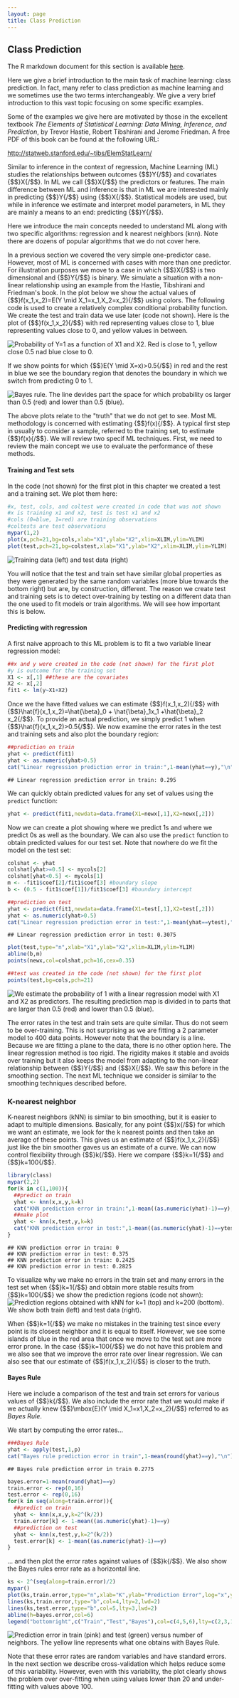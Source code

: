 ```yaml
---
layout: page
title: Class Prediction
---
```



## Class Prediction

The R markdown document for this section is available [here](https://github.com/genomicsclass/labs/tree/master/ml/machine_learning.Rmd).

Here we give a brief introduction to the main task of machine learning:
class prediction. In fact, many refer to class prediction as machine
learning and we sometimes use the two terms interchangeably. We give a very brief introduction to this vast topic focusing on some specific examples.

Some of the examples we give here are motivated by those in the excellent
textbook *The Elements of Statistical Learning: Data Mining, Inference, and
Prediction*, by Trevor Hastie, Robert Tibshirani and Jerome Friedman. A
free PDF of this book can be found at the following URL: 

<http://statweb.stanford.edu/~tibs/ElemStatLearn/>

Similar to inference in the context of regression, Machine Learning (ML) studies the relationships between outcomes {$$}Y{/$$} and covariates {$$}X{/$$}. In ML we call {$$}X{/$$} the predictors or features. The main difference between ML and inference is that in ML we are interested mainly in predicting {$$}Y{/$$} using {$$}X{/$$}. Statistical models are used, but while in inference we estimate and interpret model parameters, in ML they are mainly a means to an end: predicting {$$}Y{/$$}. 

Here we introduce the main concepts needed to understand ML along with two specific algorithms: regression and k nearest neighbors (knn). Note there are dozens of popular algorithms that we do not cover here.

In a previous section we covered the very simple one-predictor case. However, most of ML is concerned with cases with more than one predictor. For illustration purposes we move to a case in which {$$}X{/$$} is two dimensional and {$$}Y{/$$} is binary. We simulate a situation with a non-linear relationship using an example from the Hastie, Tibshirani and Friedman's book. In the plot below we show the actual values of {$$}f(x_1,x_2)=E(Y \mid X_1=x_1,X_2=x_2){/$$} using colors. The following code is used to create a relatively complex conditional probability function. We create the test and train data we use later (code not shown). Here is the plot of {$$}f(x_1,x_2){/$$} with red representing values close to 1, blue representing values close to 0, and yellow values in between.

![Probability of Y=1 as a function of X1 and X2. Red is close to 1, yellow close 0.5 nad blue close to 0.](images/R/machine_learning-tmp-conditional_prob-1.png) 

If we show points for which {$$}E(Y \mid X=x)>0.5{/$$} in red and the rest in blue we see the boundary region that denotes the boundary in which we switch from predicting 0 to 1.

![Bayes rule. The line devides part the space for which probability os larger than 0.5 (red) and lower than 0.5 (blue).](images/R/machine_learning-tmp-bayes_rule-1.png) 

The above plots relate to the "truth" that we do not get to see. Most ML methodology is concerned with estimating {$$}f(x){/$$}. A typical first step in usually to consider a sample, referred to the training set, to estimate {$$}f(x){/$$}. We will review two specif ML techniques. First, we need to review the main concept we use to evaluate the performance of these methods. 

#### Training and Test sets

In the code (not shown) for the first plot in this chapter we created a test and a training set. We plot them here:


```r
#x, test, cols, and coltest were created in code that was not shown
#x is training x1 and x2, test is test x1 and x2
#cols (0=blue, 1=red) are training observations
#coltests are test observations
mypar(1,2)
plot(x,pch=21,bg=cols,xlab="X1",ylab="X2",xlim=XLIM,ylim=YLIM)
plot(test,pch=21,bg=colstest,xlab="X1",ylab="X2",xlim=XLIM,ylim=YLIM)
```

![Training data (left) and test data (right)](images/R/machine_learning-tmp-test_train-1.png) 

You will notice that the test and train set have similar global properties as they were generated by the same random variables (more blue towards the bottom right) but are, by construction, different. The reason we create test and training sets is to detect over-training  by testing on a different data than the one used to fit models or train algorithms. We will see how important this is below.

#### Predicting with regression


A first naive approach to this ML problem is to fit a two variable linear regression model:


```r
##x and y were created in the code (not shown) for the first plot
#y is outcome for the training set
X1 <- x[,1] ##these are the covariates
X2 <- x[,2] 
fit1 <- lm(y~X1+X2)
```

Once we the have fitted values we can estimate {$$}f(x_1,x_2){/$$} with {$$}\hat{f}(x_1,x_2)=\hat{\beta}_0 + \hat{\beta}_1x_1 +\hat{\beta}_2 x_2{/$$}. To provide an actual prediction, we simply predict 1 when {$$}\hat{f}(x_1,x_2)>0.5{/$$}. We now examine the error rates in the test and training sets and also plot the boundary region:


```r
##prediction on train
yhat <- predict(fit1)
yhat <- as.numeric(yhat>0.5)
cat("Linear regression prediction error in train:",1-mean(yhat==y),"\n")
```

```
## Linear regression prediction error in train: 0.295
```

We can quickly obtain predicted values for any set of values using the `predict` function:


```r
yhat <- predict(fit1,newdata=data.frame(X1=newx[,1],X2=newx[,2]))
```

Now we can create a plot showing where we predict 1s and where we predict 0s as well as the boundary. We can also use the `predict` function to obtain predicted values for our test set. Note that nowhere do we fit the model on the test set: 


```r
colshat <- yhat
colshat[yhat>=0.5] <- mycols[2]
colshat[yhat<0.5] <- mycols[1]
m <- -fit1$coef[2]/fit1$coef[3] #boundary slope
b <- (0.5 - fit1$coef[1])/fit1$coef[3] #boundary intercept

##prediction on test
yhat <- predict(fit1,newdata=data.frame(X1=test[,1],X2=test[,2]))
yhat <- as.numeric(yhat>0.5)
cat("Linear regression prediction error in test:",1-mean(yhat==ytest),"\n")
```

```
## Linear regression prediction error in test: 0.3075
```

```r
plot(test,type="n",xlab="X1",ylab="X2",xlim=XLIM,ylim=YLIM)
abline(b,m)
points(newx,col=colshat,pch=16,cex=0.35)

##test was created in the code (not shown) for the first plot
points(test,bg=cols,pch=21)
```

![We estimate the probability of 1 with a linear regression model with X1 and X2 as predictors. The resulting prediction map is divided in to parts that are larger than 0.5 (red) and lower than 0.5 (blue).](images/R/machine_learning-tmp-regression_prediction-1.png) 

The error rates in the test and train sets are quite similar. Thus do not seem to be over-training. This is not surprising as we are fitting a 2 parameter model to 400 data points. However note that the boundary is a line. Because we are fitting a plane to the data, there is no other option here. The linear regression method is too rigid. The rigidity makes it stable and avoids over training but it also keeps the model from adapting to the non-linear relationship between {$$}Y{/$$} and {$$}X{/$$}. We saw this before in the smoothing section. The next ML technique we consider is similar to the smoothing techniques described before.

<a name="knn"></a>

### K-nearest neighbor

K-nearest neighbors (kNN) is similar to bin smoothing, but it is easier to adapt to multiple dimensions. Basically, for any point {$$}x{/$$} for which we want an estimate, we look for the k nearest points and then take an average of these points. This gives us an estimate of {$$}f(x_1,x_2){/$$} just like the bin smoother gaves us an estimate of a curve. We can now control flexibility through {$$}k{/$$}. Here we compare {$$}k=1{/$$} and {$$}k=100{/$$}.


```r
library(class)
mypar(2,2)
for(k in c(1,100)){
  ##predict on train
  yhat <- knn(x,x,y,k=k)
  cat("KNN prediction error in train:",1-mean((as.numeric(yhat)-1)==y),"\n")
  ##make plot
  yhat <- knn(x,test,y,k=k)
  cat("KNN prediction error in test:",1-mean((as.numeric(yhat)-1)==ytest),"\n")
}
```

```
## KNN prediction error in train: 0 
## KNN prediction error in test: 0.375 
## KNN prediction error in train: 0.2425 
## KNN prediction error in test: 0.2825
```

To visualize why we make no errors in the train set and many errors in the test set when {$$}k=1{/$$} and obtain more stable results from {$$}k=100{/$$} we show the prediction regions (code not shown):
![Prediction regions obtained with kNN for k=1 (top) and k=200 (bottom). We show both train (left) and test data (right).](images/R/machine_learning-tmp-knn-1.png) 

When {$$}k=1{/$$} we make no mistakes in the training test since every point is its closest neighbor and it is equal to itself. However, we see some islands of blue in the red area that once we move to the test set are more error prone. In the case {$$}k=100{/$$} we do not have this problem and we also see that we improve the error rate over linear regression. We can also see that our estimate of {$$}f(x_1,x_2){/$$} is closer to the truth.

#### Bayes Rule

Here we include a comparison of the test and train set errors for various values of {$$}k{/$$}. We also include the error rate that we would make if we actually knew {$$}\mbox{E}(Y \mid X_1=x1,X_2=x_2){/$$} referred to as _Bayes Rule_.

We start by computing the error rates...


```r
###Bayes Rule
yhat <- apply(test,1,p)
cat("Bayes rule prediction error in train",1-mean(round(yhat)==y),"\n")
```

```
## Bayes rule prediction error in train 0.2775
```

```r
bayes.error=1-mean(round(yhat)==y)
train.error <- rep(0,16)
test.error <- rep(0,16)
for(k in seq(along=train.error)){
  ##predict on train
  yhat <- knn(x,x,y,k=2^(k/2))
  train.error[k] <- 1-mean((as.numeric(yhat)-1)==y)
  ##prediction on test    
  yhat <- knn(x,test,y,k=2^(k/2))
  test.error[k] <- 1-mean((as.numeric(yhat)-1)==y)
}
```

... and then plot the error rates against values of {$$}k{/$$}. We also show the Bayes rules error rate as a horizontal line.


```r
ks <- 2^(seq(along=train.error)/2)
mypar()
plot(ks,train.error,type="n",xlab="K",ylab="Prediction Error",log="x",ylim=range(c(test.error,train.error)))
lines(ks,train.error,type="b",col=4,lty=2,lwd=2)
lines(ks,test.error,type="b",col=5,lty=3,lwd=2)
abline(h=bayes.error,col=6)
legend("bottomright",c("Train","Test","Bayes"),col=c(4,5,6),lty=c(2,3,1),box.lwd=0)
```

![Prediction error in train (pink) and test (green) versus number of neighbors. The yellow line represents what one obtains with Bayes Rule.](images/R/machine_learning-tmp-bayes_rule2-1.png) 

Note that these error rates are random variables and have standard errors. In the next section we describe cross-validation which helps reduce some of this variability. However, even with this variability, the plot clearly shows the problem over over-fitting when using values lower than 20 and under-fitting with values above 100.




